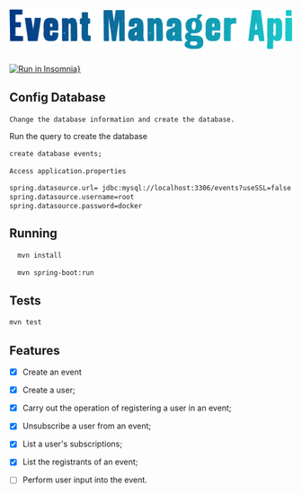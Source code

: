 <h1 align=center>
  <img src="./github/icon.png">
</h1>

[![Run in Insomnia}](https://insomnia.rest/images/run.svg)](https://insomnia.rest/run/?label=Event%20Manager%20Api&uri=https%3A%2F%2Fgithub.com%2Fclebsonsantos%2Fevent-manager-api%2Fblob%2Fmaster%2Finsomnia%2Fhttp_routes.json)

## Config Database

`Change the database information and create the database. `

Run the query to create the database
```
create database events;
```
`Access application.properties`
```
spring.datasource.url= jdbc:mysql://localhost:3306/events?useSSL=false
spring.datasource.username=root
spring.datasource.password=docker
```
## Running
```bash
  mvn install
```

```bash
  mvn spring-boot:run
```
## Tests

```bash
mvn test
``` 

## Features

- [X] Create an event
- [X] Create a user;
- [X] Carry out the operation of registering a user in an event;
- [X] Unsubscribe a user from an event;
- [X] List a user's subscriptions;
- [X] List the registrants of an event;
- [ ] Perform user input into the event.

